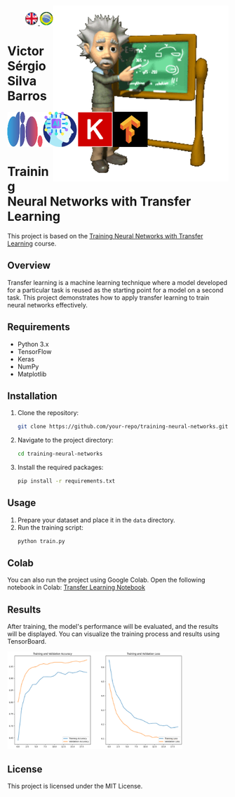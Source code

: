 <img src="./img/gif v1.gif" min-width="400px" max-width="400px" width="400px" align="right" alt="Computador iuriCode">
<p>
  <div align="right"> 
<a href="./readme.md"> <img src="./img/LogoUK.png" alt="Logo UK" width="30"/></a><a href="./leiame.md"> <img src="./img/logoBrazil.png" alt="Logo Brasil" width="30"/> </a>
</div>
  <H1><b> Victor Sérgio Silva Barros </b> </H1>
</p> 

<div align="top" style="display: flex; justify-content: space-between;">
  <img src="./img/dio.png" alt="DIO Logo" width="80"/>
  <img src="./img/artificial-intelligence.png" alt="Artificial Intelligence Logo" width="80"/>
  <img src="./img/Keras.png" alt="Keras Logo" width="80"/>
  <img src="./img/TensorFlow.png" alt="TensorFlow Logo" width="80"/>
</div>
  </div>

# Training Neural Networks with Transfer Learning

This project is based on the [Training Neural Networks with Transfer Learning](https://web.dio.me/lab/treinamento-de-redes-neurais-com-transfer-learning/learning/488fffcd-b516-4654-ba32-474459d07103) course.

## Overview

Transfer learning is a machine learning technique where a model developed for a particular task is reused as the starting point for a model on a second task. This project demonstrates how to apply transfer learning to train neural networks effectively.

## Requirements

- Python 3.x
- TensorFlow
- Keras
- NumPy
- Matplotlib

## Installation

1. Clone the repository:
    ```sh
    git clone https://github.com/your-repo/training-neural-networks.git
    ```
2. Navigate to the project directory:
    ```sh
    cd training-neural-networks
    ```
3. Install the required packages:
    ```sh
    pip install -r requirements.txt
    ```

## Usage

1. Prepare your dataset and place it in the `data` directory.
2. Run the training script:
    ```sh
    python train.py
    ```

## Colab

You can also run the project using Google Colab. Open the following notebook in Colab:
[Transfer Learning Notebook](https://github.com/vicssb/Training-Neural-Networks-with-Transfer-Learning/blob/main/notebooks/Transfer_Learning_cats_and_dogs.ipynb)

## Results

After training, the model's performance will be evaluated, and the results will be displayed. You can visualize the training process and results using TensorBoard.

  <img src="./img/Accuracy - Loss.png" alt="Accuracy - Loss chat" width="400"/>


## License

This project is licensed under the MIT License.